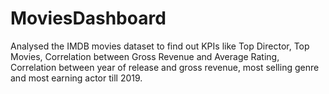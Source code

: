 # MoviesDashboard
Analysed the IMDB movies dataset to find out KPIs like Top Director, Top Movies, Correlation between Gross Revenue and Average Rating, Correlation between year of release and gross revenue, most selling genre and most earning actor till 2019.
